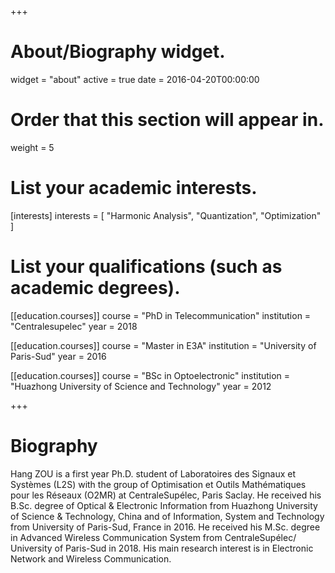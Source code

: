 +++
# About/Biography widget.
widget = "about"
active = true
date = 2016-04-20T00:00:00

# Order that this section will appear in.
weight = 5

# List your academic interests.
[interests]
  interests = [
    "Harmonic Analysis",
    "Quantization",
    "Optimization"
  ]

# List your qualifications (such as academic degrees).
[[education.courses]]
  course = "PhD in Telecommunication"
  institution = "Centralesupelec"
  year = 2018

[[education.courses]]
  course = "Master in E3A"
  institution = "University of Paris-Sud"
  year = 2016

[[education.courses]]
  course = "BSc in Optoelectronic"
  institution = "Huazhong University of Science and Technology"
  year = 2012
 
+++

# Biography

Hang ZOU is a first year Ph.D. student of Laboratoires des Signaux et Systèmes (L2S) with the group of Optimisation et Outils Mathématiques pour les Réseaux (O2MR) at CentraleSupélec, Paris Saclay. He received his B.Sc. degree of Optical & Electronic Information from Huazhong University of Science & Technology, China and of Information, System and Technology from University of Paris-Sud, France in 2016. He received his M.Sc. degree in Advanced Wireless Communication System from CentraleSupélec/ University of Paris-Sud in 2018. His main research interest is in Electronic Network and Wireless Communication.